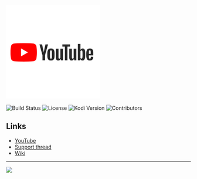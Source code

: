 
![](https://raw.githubusercontent.com/anxdpanic/plugin.video.youtube/master/icon.png)

![Build Status](https://img.shields.io/travis/com/anxdpanic/plugin.video.youtube/master.svg)
![License](https://img.shields.io/badge/license-GPL--2.0--only-success.svg)
![Kodi Version](https://img.shields.io/badge/kodi-isengard%2B-success.svg)
![Contributors](https://img.shields.io/github/contributors/anxdpanic/plugin.video.youtube.svg)

## Links

* [YouTube](http://www.youtube.com)
* [Support thread](https://ytaddon.page.link/forum)
* [Wiki](https://github.com/anxdpanic/plugin.video.youtube/wiki)

---

![](https://i.imgur.com/fzPmDDJ.gif)
